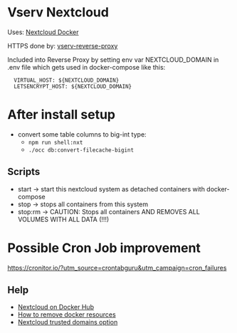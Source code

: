 # Vserv Nextcloud

Uses: [Nextcloud Docker](https://github.com/nextcloud/docker)

HTTPS done by: [vserv-reverse-proxy](https://bitbucket.org/bnware/vserv-reverse-proxy/src/master/)

Included into Reverse Proxy by setting env var NEXTCLOUD_DOMAIN in .env file 
which gets used in docker-compose like this: 

      VIRTUAL_HOST: ${NEXTCLOUD_DOMAIN}
      LETSENCRYPT_HOST: ${NEXTCLOUD_DOMAIN}
      
# After install setup

- convert some table columns to big-int type: 
    - `npm run shell:nxt`
    - `./occ db:convert-filecache-bigint`
      
 ## Scripts 
 
 - start -> start this nextcloud system as detached containers with docker-compose 
 - stop -> stops all containers from this system 
 - stop:rm -> CAUTION: Stops all containers AND REMOVES ALL VOLUMES WITH ALL DATA (!!!)
 
 # Possible Cron Job improvement
 https://cronitor.io/?utm_source=crontabguru&utm_campaign=cron_failures
 
 ## Help
 
 - [Nextcloud on Docker Hub](https://hub.docker.com/_/nextcloud/)
 - [How to remove docker resources](https://linuxize.com/post/how-to-remove-docker-images-containers-volumes-and-networks/#remove-one-or-more-volumes)
 - [Nextcloud trusted domains option](https://github.com/nextcloud/docker/pull/500)
 
